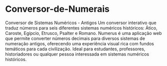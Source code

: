 # Conversor-de-Numerais
Conversor de Sistemas Numéricos - Antigos Um conversor interativo que traduz números para seis diferentes sistemas numéricos históricos: Ático, Caroste, Egípcio, Etrusco, Psalter e Romano.
Numerus é uma aplicação web que permite converter números decimais para diversos sistemas de numeração antigos, oferecendo uma experiência visual rica com fundos temáticos para cada civilização. Ideal para estudantes, professores, historiadores ou qualquer pessoa interessada em sistemas numéricos históricos.  
